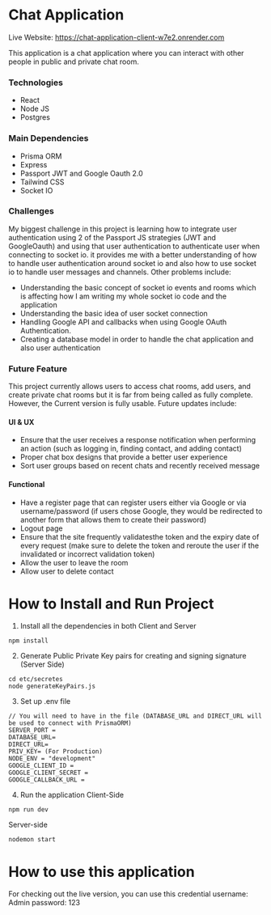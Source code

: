 # Chat Application

Live Website: https://chat-application-client-w7e2.onrender.com

This application is a chat application where you can interact with other people in public and private chat room. 

### Technologies

- React
- Node JS
- Postgres


### Main Dependencies
- Prisma ORM
- Express
- Passport JWT and Google Oauth 2.0
- Tailwind CSS
- Socket IO

### Challenges
My biggest challenge in this project is learning how to integrate user authentication using 2 of the Passport JS strategies (JWT and GoogleOauth) and using that user authentication to authenticate user when connecting to socket io. it provides me with a better understanding of how to handle user authentication around socket io and also how to use socket io to handle user messages and channels. Other problems include: 
- Understanding the basic concept of socket io events and rooms which is affecting how I am writing my whole socket io code and the application
- Understanding the basic idea of user socket connection
- Handling Google API and callbacks when using Google OAuth Authentication.
- Creating a database model in order to handle the chat application and also user authentication

### Future Feature
This project currently allows users to access chat rooms, add users, and create private chat rooms but it is far from being called as fully complete. However, the Current version is fully usable. Future updates include:
#### UI & UX
- Ensure that the user receives a response notification when performing an action (such as logging in, finding contact, and adding contact)
- Proper chat box designs that provide a better user experience
- Sort user groups based on recent chats and recently received message
#### Functional
- Have a register page that can register users either via Google or via username/password (if users chose Google, they would be redirected to another form that allows them to create their password)
- Logout page
- Ensure that the site frequently validatesthe  token and the expiry date of every request (make sure to delete the token and reroute the user if the invalidated or incorrect validation token)
- Allow the user to leave the room
- Allow user to delete contact

# How to Install and Run Project
1. Install all the dependencies in both Client and Server
```
npm install
```
2. Generate Public Private Key pairs for creating and signing signature (Server Side)
```
cd etc/secretes
node generateKeyPairs.js
```
3. Set up .env file 
```
// You will need to have in the file (DATABASE_URL and DIRECT_URL will be used to connect with PrismaORM)
SERVER_PORT =
DATABASE_URL=
DIRECT_URL=
PRIV_KEY= (For Production)
NODE_ENV = "development"
GOOGLE_CLIENT_ID = 
GOOGLE_CLIENT_SECRET = 
GOOGLE_CALLBACK_URL = 
```
4. Run the application
Client-Side
```
npm run dev
```
Server-side
```
nodemon start
```

# How to use this application
For checking out the live version, you can use this credential
username: Admin
password: 123
